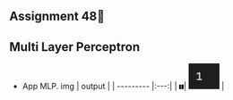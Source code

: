 ## Assignment 48🍡
## Multi Layer Perceptron
- App MLP.
   img | output |
  | --------- |:---:|
  | ![res](https://github.com/MohamadNematizadeh/Machine-Learning/blob/main/Assignment%2048/test.png?raw=true)| ![res](https://github.com/MohamadNematizadeh/Machine-Learning/blob/main/Assignment%2048/output.png?raw=true) |
 
